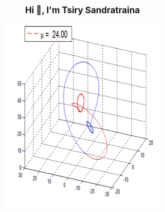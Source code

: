 <h1 align="center">Hi 👋, I'm Tsiry Sandratraina </h1>
<div align="center">
  <img src="https://github.com/AndryRafam/andryrafam/blob/main/Lorenz4.gif" width="850" height="600"/>
</div>
</br>
<!--
  <h4 align="center"> 🌴 C++ programmer with deep passion for applied mathematics and artificial intelligence; especially deep learning.</h4>
  <h4 align="center"> 👀 My fields of interest are: Applied Mathematics, Artificial Intelligence, Cryptography, System Programming.</h4>
-->
<!--
<div align="center">
  <img src="https://github.com/devicons/devicon/blob/master/icons/cplusplus/cplusplus-plain.svg" width="50" height="50"/> &nbsp&nbsp <img src="https://github.com/devicons/devicon/blob/master/icons/python/python-original.svg" width="50" height="50"/> &nbsp&nbsp <img src="https://github.com/devicons/devicon/blob/master/icons/debian/debian-plain.svg" width="50" height="50"/> &nbsp&nbsp <img src="https://github.com/devicons/devicon/blob/master/icons/ubuntu/ubuntu-plain.svg" width="50" height="50"/> &nbsp&nbsp <img src="https://github.com/AndryRafam/andryrafam/blob/main/Keras_logo.svg.png" width="45" height="45"/> &nbsp&nbsp <img src="https://github.com/devicons/devicon/blob/master/icons/tensorflow/tensorflow-original.svg" width="45" height="45"/> &nbsp&nbsp <img src="https://github.com/devicons/devicon/blob/master/icons/vim/vim-original.svg" width="45" height="45"/> &nbsp&nbsp <img src="https://github.com/devicons/devicon/blob/master/icons/vscode/vscode-original.svg" width="45" height="45"/> &nbsp&nbsp <img src="https://github.com/AndryRafam/andryrafam/blob/main/geany.png" width="45" height="45"/> &nbsp&nbsp <img src="https://github.com/devicons/devicon/blob/master/icons/jupyter/jupyter-original.svg" width="45" height="45">
</div>
-->
